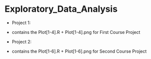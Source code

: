 # Exploratory_Data_Analysis


* Project 1: 
- contains the Plot[1-4].R + Plot[1-4].png for First Course Project

* Project 2: 
- contains the Plot[1-6].R + Plot[1-6].png for Second Course Project
 

